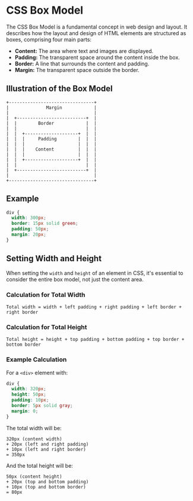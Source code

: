 # CSS Box Model
The CSS Box Model is a fundamental concept in web design and layout. It describes how the layout and design of HTML elements are structured as boxes, comprising four main parts:
- **Content:** The area where text and images are displayed.
- **Padding:** The transparent space around the content inside the box.
- **Border:** A line that surrounds the content and padding.
- **Margin:** The transparent space outside the border.
## Illustration of the Box Model
```
+--------------------------------+
|              Margin            |
|                                |
|  +--------------------------+  |
|  |        Border            |  |
|  |                          |  |
|  |  +--------------------+  |  |
|  |  |     Padding        |  |  |
|  |  |                    |  |  |
|  |  |    Content         |  |  |
|  |  |                    |  |  |
|  |  +--------------------+  |  |
|  |                          |  |
|  +--------------------------+  |
|                                |
+--------------------------------+
```
## Example
```css
div {
  width: 300px;
  border: 15px solid green;
  padding: 50px;
  margin: 20px;
}
```
## Setting Width and Height
When setting the `width` and `height` of an element in CSS, it's essential to consider the entire box model, not just the content area.
### Calculation for Total Width
```
Total width = width + left padding + right padding + left border + right border
```

### Calculation for Total Height

```
Total height = height + top padding + bottom padding + top border + bottom border
```

### Example Calculation

For a `<div>` element with:

```css
div {
  width: 320px;
  height: 50px;
  padding: 10px;
  border: 5px solid gray;
  margin: 0;
}
```

The total width will be:

```
320px (content width)
+ 20px (left and right padding)
+ 10px (left and right border)
= 350px
```

And the total height will be:

```
50px (content height)
+ 20px (top and bottom padding)
+ 10px (top and bottom border)
= 80px
```

